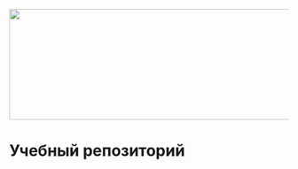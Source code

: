 <img src="https://i.postimg.cc/nzbr3kRD/Untitled.png" width="1000" height="200">


# Учебный репозиторий




